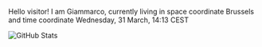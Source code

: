 Hello visitor! I am Giammarco, currently living in space coordinate Brussels and time coordinate Wednesday, 31 March, 14:13 CEST

![GitHub Stats](https://github-readme-stats.vercel.app/api?username=grcasanova)

